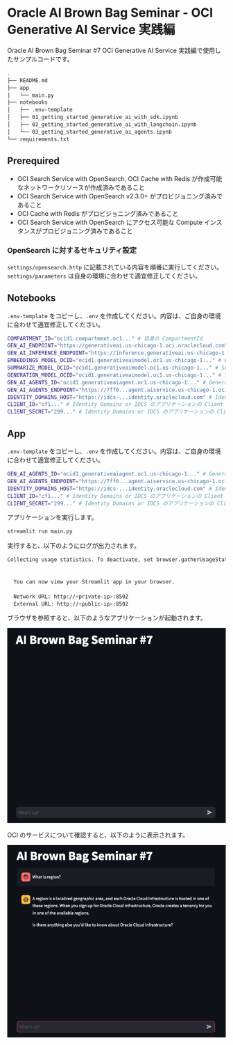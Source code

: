 # Oracle AI Brown Bag Seminar - OCI Generative AI Service 実践編

Oracle AI Brown Bag Seminar #7 OCI Generative AI Service 実践編で使用したサンプルコードです。

```sh
.
├── README.md
├── app
│   └── main.py
├── notebooks
│   ├── .env-template
│   ├── 01_getting_started_generative_ai_with_sdk.ipynb
│   ├── 02_getting_started_generative_ai_with_langchain.ipynb
│   └── 03_getting_started_generative_ai_agents.ipynb
└── requirements.txt
```

## Prerequired

- OCI Search Service with OpenSearch, OCI Cache with Redis が作成可能なネットワークリソースが作成済みであること
- OCI Search Service with OpenSearch v2.3.0+ がプロビジョニング済みであること
- OCI Cache with Redis がプロビジョニング済みであること
- OCI Search Service with OpenSearch にアクセス可能な Compute インスタンスがプロビジョニング済みであること

### OpenSearch に対するセキュリティ設定

`settings/opensearch.http` に記載されている内容を順番に実行してください。`settings/parameters` は自身の環境に合わせて適宜修正してください。

## Notebooks

`.env-template` をコピーし、`.env` を作成してください。内容は、ご自身の環境に合わせて適宜修正してください。

```sh
COMPARTMENT_ID="ocid1.compartment.oc1..." # 自身の CompartmentId
GEN_AI_ENDPOINT="https://generativeai.us-chicago-1.oci.oraclecloud.com" # Generative AI Service の API Endpoint(Management 用)
GEN_AI_INFERENCE_ENDPOINT="https://inference.generativeai.us-chicago-1.oci.oraclecloud.com" # Generative AI Service の API Endpoint(Inference 用)
EMBEDDINGS_MODEL_OCID="ocid1.generativeaimodel.oc1.us-chicago-1..." # Embeddings で用いるモデルの OCID
SUMMARIZE_MODEL_OCID="ocid1.generativeaimodel.oc1.us-chicago-1..." # Summarize で用いるモデルの OCID
GENERATION_MODEL_OCID="ocid1.generativeaimodel.oc1.us-chicago-1..." # Text Generation で用いるモデルの OCID
GEN_AI_AGENTS_ID="ocid1.generativeaiagent.oc1.us-chicago-1..." # Generative AI Agent Service の OCID
GEN_AI_AGENTS_ENDPOINT="https://7ff6...agent.aiservice.us-chicago-1.oci.oraclecloud.com" # Generative AI Agent Service の API Endpoint
IDENTITY_DOMAINS_HOST="https://idcs-...identity.oraclecloud.com" # Identity Domains or IDCS の URL
CLIENT_ID="cf1..." # Identity Domains or IDCS のアプリケーションの Client ID
CLIENT_SECRET="299..." # Identity Domains or IDCS のアプリケーションの Client Secret
```

## App

`.env-template` をコピーし、`.env` を作成してください。内容は、ご自身の環境に合わせて適宜修正してください。

```sh
GEN_AI_AGENTS_ID="ocid1.generativeaiagent.oc1.us-chicago-1..." # Generative AI Agent Service の OCID
GEN_AI_AGENTS_ENDPOINT="https://7ff6...agent.aiservice.us-chicago-1.oci.oraclecloud.com" # Generative AI Agent Service の API Endpoint
IDENTITY_DOMAINS_HOST="https://idcs-...identity.oraclecloud.com" # Identity Domains or IDCS の URL
CLIENT_ID="cf1..." # Identity Domains or IDCS のアプリケーションの Client ID
CLIENT_SECRET="299..." # Identity Domains or IDCS のアプリケーションの Client Secret
```

アプリケーションを実行します。

```sh
streamlit run main.py
```

実行すると、以下のようにログが出力されます。

```sh
Collecting usage statistics. To deactivate, set browser.gatherUsageStats to False.


  You can now view your Streamlit app in your browser.

  Network URL: http://<private-ip>:8502
  External URL: http://<public-ip>:8502
```

ブラウザを参照すると、以下のようなアプリケーションが起動されます。

![application](./img/application.png)

OCI のサービスについて確認すると、以下のように表示されます。

![prompt-completion](./img/prompt-completion.png)
